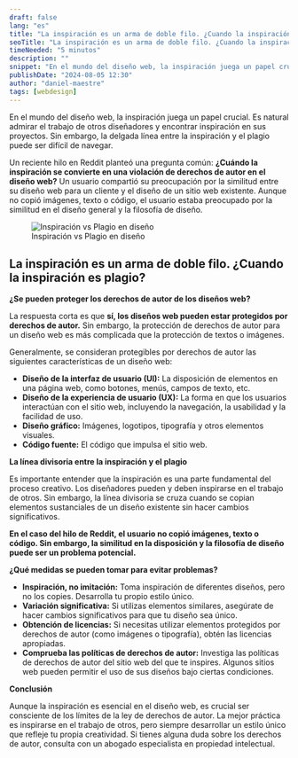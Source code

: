 ```yaml
---
draft: false
lang: "es"
title: "La inspiración es un arma de doble filo. ¿Cuando la inspiración es plagio?"
seoTitle: "La inspiración es un arma de doble filo. ¿Cuando la inspiración es plagio?"
timeNeeded: "5 minutos"
description: ""
snippet: "En el mundo del diseño web, la inspiración juega un papel crucial. Pero..."
publishDate: "2024-08-05 12:30"
author: "daniel-maestre"
tags: [webdesign]
---
```


En el mundo del diseño web, la inspiración juega un papel crucial. Es natural admirar el trabajo de otros diseñadores y encontrar inspiración en sus proyectos. Sin embargo, la delgada línea entre la inspiración y el plagio puede ser difícil de navegar. 

Un reciente hilo en Reddit planteó una pregunta común: **¿Cuándo la inspiración se convierte en una violación de derechos de autor en el diseño web?** Un usuario compartió su preocupación por la similitud entre su diseño web para un cliente y el diseño de un sitio web existente. Aunque no copió imágenes, texto o código, el usuario estaba preocupado por la similitud en el diseño general y la filosofía de diseño.

<figure>
<img class="mx-auto" src="/blogImages/inspiracion-vs-plagio.jpg" title="Inspiración vs Plagio en diseño" alt="Inspiración vs Plagio en diseño" loading="lazy"/>
<figcaption class="text-center">Inspiración vs Plagio en diseño<figcaption>
</figure>

##  La inspiración es un arma de doble filo. ¿Cuando la inspiración es plagio?

**¿Se pueden proteger los derechos de autor de los diseños web?**

La respuesta corta es que **sí, los diseños web pueden estar protegidos por derechos de autor.** Sin embargo, la protección de derechos de autor para un diseño web es más complicada que la protección de textos o imágenes. 

Generalmente, se consideran protegibles por derechos de autor las siguientes características de un diseño web:

* **Diseño de la interfaz de usuario (UI):** La disposición de elementos en una página web, como botones, menús, campos de texto, etc. 
* **Diseño de la experiencia de usuario (UX):** La forma en que los usuarios interactúan con el sitio web, incluyendo la navegación, la usabilidad y la facilidad de uso. 
* **Diseño gráfico:** Imágenes, logotipos, tipografía y otros elementos visuales. 
* **Código fuente:** El código que impulsa el sitio web.

**La línea divisoria entre la inspiración y el plagio**

Es importante entender que la inspiración es una parte fundamental del proceso creativo. Los diseñadores pueden y deben inspirarse en el trabajo de otros. Sin embargo, la línea divisoria se cruza cuando se copian elementos sustanciales de un diseño existente sin hacer cambios significativos. 

**En el caso del hilo de Reddit, el usuario no copió imágenes, texto o código. Sin embargo, la similitud en la disposición y la filosofía de diseño puede ser un problema potencial.** 

**¿Qué medidas se pueden tomar para evitar problemas?**

* **Inspiración, no imitación:** Toma inspiración de diferentes diseños, pero no los copies. Desarrolla tu propio estilo único.
* **Variación significativa:** Si utilizas elementos similares, asegúrate de hacer cambios significativos para que tu diseño sea único.
* **Obtención de licencias:** Si necesitas utilizar elementos protegidos por derechos de autor (como imágenes o tipografía), obtén las licencias apropiadas.
* **Comprueba las políticas de derechos de autor:**  Investiga las políticas de derechos de autor del sitio web del que te inspires. Algunos sitios web pueden permitir el uso de sus diseños bajo ciertas condiciones.

**Conclusión**

Aunque la inspiración es esencial en el diseño web, es crucial ser consciente de los límites de la ley de derechos de autor. La mejor práctica es inspirarse en el trabajo de otros, pero siempre desarrollar un estilo único que refleje tu propia creatividad. Si tienes alguna duda sobre los derechos de autor, consulta con un abogado especialista en propiedad intelectual.
